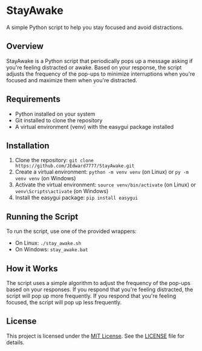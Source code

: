 # StayAwake
A simple Python script to help you stay focused and avoid distractions.

## Overview
StayAwake is a Python script that periodically pops up a message asking if you're feeling distracted or awake. Based on your response, the script adjusts the frequency of the pop-ups to minimize interruptions when you're focused and maximize them when you're distracted.

## Requirements
* Python installed on your system
* Git installed to clone the repository
* A virtual environment (venv) with the easygui package installed

## Installation
1. Clone the repository: `git clone https://github.com/JEdward7777/StayAwake.git`
2. Create a virtual environment: `python -m venv venv` (on Linux) or `py -m venv venv` (on Windows)
3. Activate the virtual environment: `source venv/bin/activate` (on Linux) or `venv\Scripts\activate` (on Windows)
4. Install the easygui package: `pip install easygui`

## Running the Script
To run the script, use one of the provided wrappers:

* On Linux: `./stay_awake.sh`
* On Windows: `stay_awake.bat`

## How it Works
The script uses a simple algorithm to adjust the frequency of the pop-ups based on your responses. If you respond that you're feeling distracted, the script will pop up more frequently. If you respond that you're feeling focused, the script will pop up less frequently.

## License
This project is licensed under the [MIT License](LICENSE). See the [LICENSE](LICENSE) file for details.
